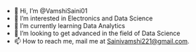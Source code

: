 - 👋 Hi, I’m @VamshiSaini01
- 👀 I’m interested in Electronics and Data Science
- 🌱 I’m currently learning Data Analytics
- 💞️ I’m looking to get advanced in the field of Data Science
- 📫 How to reach me, mail me at Sainivamshi221@gmail.com.

<!---
VamshiSaini01/VamshiSaini01 is a ✨ special ✨ repository because its `README.md` (this file) appears on your GitHub profile.
You can click the Preview link to take a look at your changes.
--->
